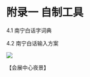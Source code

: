 # 附录一 自制工具

4.1 南宁白话字词典

4.2 南宁白话输入方案

<!--
![](https://wx3.sinaimg.cn/large/69144085ly1g8d4vz8vygj20go0m9mzp.jpg)
![](https://s2.ax1x.com/2019/10/29/KgxO39.jpg)
-->

![](https://cdn.jsdelivr.net/gh/leimaau/CDN@latest/data-store/nanningPic/wuizin.jpg)

【会展中心夜景】

